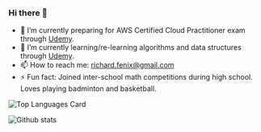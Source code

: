 ### Hi there 👋

<!--
**rfenix3/rfenix3** is a ✨ _special_ ✨ repository because its `README.md` (this file) appears on your GitHub profile.

Here are some ideas to get you started:

- 🔭 I’m currently working on ...
- 🌱 I’m currently learning ...
- 👯 I’m looking to collaborate on ...
- 🤔 I’m looking for help with ...
- 💬 Ask me about ...
- 📫 How to reach me: ...
- 😄 Pronouns: ...
- ⚡ Fun fact: ...
-->

- 🔭 I’m currently preparing for AWS Certified Cloud Practitioner exam through [Udemy](https://www.udemy.com/course/aws-certified-cloud-practitioner-new/).
- 🌱 I’m currently learning/re-learning algorithms and data structures through [Udemy](https://www.udemy.com/course/js-algorithms-and-data-structures-masterclass/).
- 📫 How to reach me: richard.fenix@gmail.com
- ⚡ Fun fact: Joined inter-school math competitions during high school. Loves playing badminton and basketball.

![Top Languages Card](https://github-readme-stats.vercel.app/api/top-langs/?username=rfenix3&hide=TSQL)

![Github stats](https://github-readme-stats.vercel.app/api?username=rfenix3&theme=highcontrast&show_icons=true&count_private=true)

